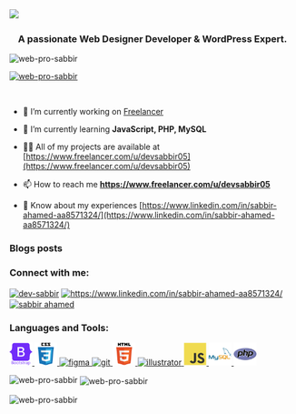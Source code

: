 <img src="https://scontent.fdac138-1.fna.fbcdn.net/v/t39.30808-6/455310738_465666889632389_3014831090678901446_n.jpg?stp=dst-jpg_s960x960&_nc_cat=110&ccb=1-7&_nc_sid=cc71e4&_nc_eui2=AeH20QCj-LzLhslQIIOUs9TeXLzIvr-76HBcvMi-v7vocCsYSgHIDA5qUzJbaSqJjWva_ifBhmlKDiRU_qpx3Ckc&_nc_ohc=rL1tP2vKb98Q7kNvgHejeU-&_nc_ht=scontent.fdac138-1.fna&oh=00_AYArzmMPiyFEZ9JNkybQ8LA2qUwMeOzwDao7RCQkZcsZAg&oe=66EF10D2 ">

<h3 align="center">A passionate Web Designer Developer & WordPress Expert.</h3>

<p align="left"> <img src="https://komarev.com/ghpvc/?username=web-pro-sabbir&label=Profile%20views&color=0e75b6&style=flat" alt="web-pro-sabbir" /> </p>

<p align="left"> <a href="https://github.com/ryo-ma/github-profile-trophy"><img src="https://github-profile-trophy.vercel.app/?username=web-pro-sabbir" alt="web-pro-sabbir" /></a> </p>

<p align="left"> <a href="https://twitter.com/" target="blank"><img src="https://img.shields.io/twitter/follow/?logo=twitter&style=for-the-badge" alt="" /></a> </p>

- 🔭 I’m currently working on [Freelancer](https://www.freelancer.com/u/devsabbir05)

- 🌱 I’m currently learning **JavaScript, PHP, MySQL**

- 👨‍💻 All of my projects are available at [https://www.freelancer.com/u/devsabbir05](https://www.freelancer.com/u/devsabbir05)

- 📫 How to reach me **https://www.freelancer.com/u/devsabbir05**

- 📄 Know about my experiences [https://www.linkedin.com/in/sabbir-ahamed-aa8571324/](https://www.linkedin.com/in/sabbir-ahamed-aa8571324/)

### Blogs posts
<!-- BLOG-POST-LIST:START -->
<!-- BLOG-POST-LIST:END -->

<h3 align="left">Connect with me:</h3>
<p align="left">
<a href="https://dev.to/dev-sabbir" target="blank"><img align="center" src="https://raw.githubusercontent.com/rahuldkjain/github-profile-readme-generator/master/src/images/icons/Social/devto.svg" alt="dev-sabbir" height="30" width="40" /></a>
<a href="https://linkedin.com/in/https://www.linkedin.com/in/sabbir-ahamed-aa8571324/" target="blank"><img align="center" src="https://raw.githubusercontent.com/rahuldkjain/github-profile-readme-generator/master/src/images/icons/Social/linked-in-alt.svg" alt="https://www.linkedin.com/in/sabbir-ahamed-aa8571324/" height="30" width="40" /></a>
<a href="https://fb.com/sabbir ahamed" target="blank"><img align="center" src="https://raw.githubusercontent.com/rahuldkjain/github-profile-readme-generator/master/src/images/icons/Social/facebook.svg" alt="sabbir ahamed" height="30" width="40" /></a>
</p>

<h3 align="left">Languages and Tools:</h3>
<p align="left"> <a href="https://getbootstrap.com" target="_blank" rel="noreferrer"> <img src="https://raw.githubusercontent.com/devicons/devicon/master/icons/bootstrap/bootstrap-plain-wordmark.svg" alt="bootstrap" width="40" height="40"/> </a> <a href="https://www.w3schools.com/css/" target="_blank" rel="noreferrer"> <img src="https://raw.githubusercontent.com/devicons/devicon/master/icons/css3/css3-original-wordmark.svg" alt="css3" width="40" height="40"/> </a> <a href="https://www.figma.com/" target="_blank" rel="noreferrer"> <img src="https://www.vectorlogo.zone/logos/figma/figma-icon.svg" alt="figma" width="40" height="40"/> </a> <a href="https://git-scm.com/" target="_blank" rel="noreferrer"> <img src="https://www.vectorlogo.zone/logos/git-scm/git-scm-icon.svg" alt="git" width="40" height="40"/> </a> <a href="https://www.w3.org/html/" target="_blank" rel="noreferrer"> <img src="https://raw.githubusercontent.com/devicons/devicon/master/icons/html5/html5-original-wordmark.svg" alt="html5" width="40" height="40"/> </a> <a href="https://www.adobe.com/in/products/illustrator.html" target="_blank" rel="noreferrer"> <img src="https://www.vectorlogo.zone/logos/adobe_illustrator/adobe_illustrator-icon.svg" alt="illustrator" width="40" height="40"/> </a> <a href="https://developer.mozilla.org/en-US/docs/Web/JavaScript" target="_blank" rel="noreferrer"> <img src="https://raw.githubusercontent.com/devicons/devicon/master/icons/javascript/javascript-original.svg" alt="javascript" width="40" height="40"/> </a> <a href="https://www.mysql.com/" target="_blank" rel="noreferrer"> <img src="https://raw.githubusercontent.com/devicons/devicon/master/icons/mysql/mysql-original-wordmark.svg" alt="mysql" width="40" height="40"/> </a> <a href="https://www.php.net" target="_blank" rel="noreferrer"> <img src="https://raw.githubusercontent.com/devicons/devicon/master/icons/php/php-original.svg" alt="php" width="40" height="40"/> </a> </p>

<p><img align="left" src="https://github-readme-stats.vercel.app/api/top-langs?username=web-pro-sabbir&show_icons=true&locale=en&layout=compact" alt="web-pro-sabbir" /></p>

<p>&nbsp;<img align="center" src="https://github-readme-stats.vercel.app/api?username=web-pro-sabbir&show_icons=true&locale=en" alt="web-pro-sabbir" /></p>

<p><img align="center" src="https://github-readme-streak-stats.herokuapp.com/?user=web-pro-sabbir&" alt="web-pro-sabbir" /></p>

